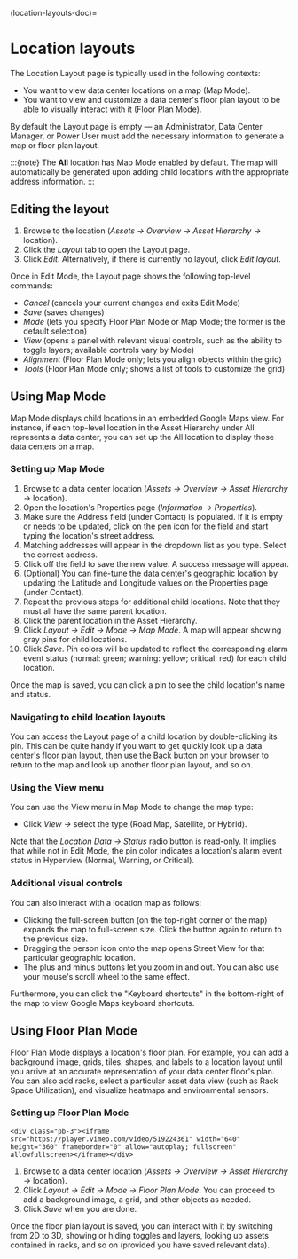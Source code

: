 (location-layouts-doc)=

# Location layouts

The Location Layout page is typically used in the following contexts:

- You want to view data center locations on a map (Map Mode).
- You want to view and customize a data center's floor plan layout to be able to visually interact with it (Floor Plan Mode).

By default the Layout page is empty — an Administrator, Data Center Manager, or Power User must add the necessary information to generate a map or floor plan layout.

:::{note}
The **All** location has Map Mode enabled by default. The map will automatically be generated upon adding child locations with the appropriate address information.
:::

## Editing the layout

1. Browse to the location (*Assets → Overview → Asset Hierarchy →* location).
2. Click the *Layout* tab to open the Layout page.
3. Click *Edit*. Alternatively, if there is currently no layout, click *Edit layout*.

Once in Edit Mode, the Layout page shows the following top-level commands:

- *Cancel* (cancels your current changes and exits Edit Mode)
- *Save* (saves changes)
- *Mode* (lets you specify Floor Plan Mode or Map Mode; the former is the default selection)
- *View* (opens a panel with relevant visual controls, such as the ability to toggle layers; available controls vary by Mode)
- *Alignment* (Floor Plan Mode only; lets you align objects within the grid)
- *Tools* (Floor Plan Mode only; shows a list of tools to customize the grid)

## Using Map Mode

Map Mode displays child locations in an embedded Google Maps view. For instance, if each top-level location in the Asset Hierarchy under All represents a data center, you can set up the All location to display those data centers on a map.

### Setting up Map Mode

01. Browse to a data center location (*Assets → Overview → Asset Hierarchy →* location).
02. Open the location's Properties page (*Information → Properties*).
03. Make sure the Address field (under Contact) is populated. If it is empty or needs to be updated, click on the pen icon for the field and start typing the location's street address.
04. Matching addresses will appear in the dropdown list as you type. Select the correct address.
05. Click off the field to save the new value. A success message will appear.
06. (Optional) You can fine-tune the data center's geographic location by updating the Latitude and Longitude values on the Properties page (under Contact).
07. Repeat the previous steps for additional child locations. Note that they must all have the same parent location.
08. Click the parent location in the Asset Hierarchy.
09. Click *Layout → Edit → Mode → Map Mode*. A map will appear showing gray pins for child locations.
10. Click *Save*. Pin colors will be updated to reflect the corresponding alarm event status (normal: green; warning: yellow; critical: red) for each child location.

Once the map is saved, you can click a pin to see the child location's name and status.

### Navigating to child location layouts

You can access the Layout page of a child location by double-clicking its pin. This can be quite handy if you want to get quickly look up a data center's floor plan layout, then use the Back button on your browser to return to the map and look up another floor plan layout, and so on.

### Using the View menu

You can use the View menu in Map Mode to change the map type:

- Click *View →* select the type (Road Map, Satellite, or Hybrid).

Note that the *Location Data → Status* radio button is read-only. It implies that while not in Edit Mode, the pin color indicates a location's alarm event status in Hyperview (Normal, Warning, or Critical).

### Additional visual controls

You can also interact with a location map as follows:

- Clicking the full-screen button (on the top-right corner of the map) expands the map to full-screen size. Click the button again to return to the previous size.
- Dragging the person icon onto the map opens Street View for that particular geographic location.
- The plus and minus buttons let you zoom in and out. You can also use your mouse's scroll wheel to the same effect.

Furthermore, you can click the "Keyboard shortcuts" in the bottom-right of the map to view Google Maps keyboard shortcuts.

## Using Floor Plan Mode

Floor Plan Mode displays a location's floor plan. For example, you can add a background image, grids, tiles, shapes, and labels to a location layout until you arrive at an accurate representation of your data center floor's plan. You can also add racks, select a particular asset data view (such as Rack Space Utilization), and visualize heatmaps and environmental sensors.

### Setting up Floor Plan Mode

```{raw} html
<div class="pb-3"><iframe src="https://player.vimeo.com/video/519224361" width="640" height="360" frameborder="0" allow="autoplay; fullscreen" allowfullscreen></iframe></div>
```

1. Browse to a data center location (*Assets → Overview → Asset Hierarchy →* location).
2. Click *Layout → Edit → Mode → Floor Plan Mode*. You can proceed to add a background image, a grid, and other objects as needed.
3. Click *Save* when you are done.

Once the floor plan layout is saved, you can interact with it by switching from 2D to 3D, showing or hiding toggles and layers, looking up assets contained in racks, and so on (provided you have saved relevant data).

